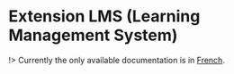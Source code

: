 # Extension LMS (Learning Management System)

!> Currently the only available documentation is in [French](./fr/README.md).